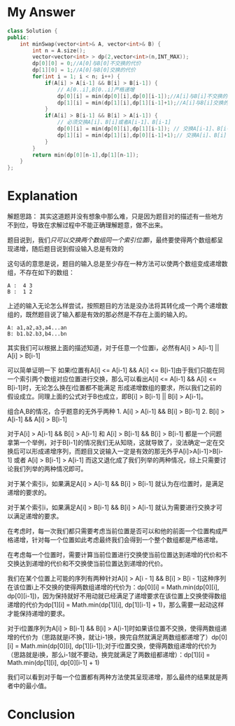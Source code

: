 # My Answer
```c++
class Solution {
public:
    int minSwap(vector<int>& A, vector<int>& B) {
        int n = A.size();
        vector<vector<int> > dp(2,vector<int>(n,INT_MAX));
        dp[0][0] = 0;//A[0]与B[0]不交换的代价
        dp[1][0] = 1;//A[0]与B[0]交换的代价
        for(int i = 1; i < n; i++) {
            if(A[i] > A[i-1] && B[i] > B[i-1]) {
                // A[0..i],B[0..i]严格递增
                dp[0][i] = min(dp[0][i],dp[0][i-1]);//A[i]与B[i]不交换的代价
                dp[1][i] = min(dp[1][i],dp[1][i-1]+1);//A[i]与B[i]交换的代价
            }
            if(A[i] > B[i-1] && B[i] > A[i-1]) {
                // 必须交换A[i]、B[i]或者A[i-1]、B[i-1]
                dp[0][i] = min(dp[0][i],dp[1][i-1]); // 交换A[i-1]、B[i-1]
                dp[1][i] = min(dp[1][i],dp[0][i-1]+1);// 交换A[i]、B[i]
            }
        }
        return min(dp[0][n-1],dp[1][n-1]);
    }
};
```
# Explanation
解题思路：
其实这道题并没有想象中那么难，只是因为题目对的描述有一些地方不到位，导致在求解过程中不能正确理解题意，做不出来。

题目说到，我们*只可以交换两个数组同一个索引位置i*，最终要使得两个数组都呈现递增，随后题目说到假设输入总是有效的

这句话的意思是说，题目的输入总是至少存在一种方法可以使两个数组变成递增数组，不存在如下的数组：
```
A :  4 3
B :  1 2
```
上述的输入无论怎么样尝试，按照题目的方法是没办法将其转化成一个两个递增数组的，既然题目说了输入都是有效的那必然是不存在上面的输入的。
```
A: a1,a2,a3,a4...an
B: b1.b2.b3,b4...bn
```
其实我们可以根据上面的描述知道，对于任意一个位置i，必然有A[i] > A[i-1] || A[i] > B[i-1]

可以简单证明一下 如果i位置有A[i] <= A[i-1] && A[i] <= B[i-1]由于我们只能在同一个索引两个数组对应位置进行交换，那么可以看出A[i] <= A[i-1] && A[i] <= B[i-1]时，无论怎么换在i位置都不能满足 形成递增数组的要求，所以我们之前的假设成立。同理上面的公式对于B也成立，即B[i] > B[i-1] || B[i] > A[i-1]。

组合A,B的情况，合乎题意的无外乎两种 1. A[i] > A[i-1] && B[i] > B[i-1] 2. B[i] > A[i-1] && A[i] > B[i-1]

对于A[i] > A[i-1] && B[i] > A[i-1] 和 A[i] > B[i-1] && B[i] > B[i-1]  都是一个问题 
拿第一个举例，对于B[i-1]的情况我们无从知晓，这就导致了，没法确定一定在交换后可以形成递增序列，而题目又说输入一定是有效的那无外乎A[i]>A[i-1]>B[i-1] 或者 A[i] > B[i-1] > A[i-1] 而这又退化成了我们列举的两种情况，综上只需要讨论我们列举的两种情况即可。

对于某个索引i，如果满足A[i] > A[i-1] && B[i] > B[i-1] 就认为在i位置时，是满足递增的要求的。

对于某个索引i，如果满足A[i] > B[i-1] && B[i] > A[i-1] 就认为需要进行交换才可以满足递增的要求。

在考虑时，每一次我们都只需要考虑当前位置是否可以和他的前面一个位置构成严格递增，针对每一个位置如此考虑最终我们会得到一个整个数组都是严格递增。

在考虑每一个位置时，需要计算当前位置进行交换使当前位置达到递增的代价和不交换达到递增的代价和不交换使当前位置达到递增的代价。

我们在某个位置上可能的序列有两种针对A[i] > A[i - 1] && B[i] > B[i - 1]这种序列在该位置i上不交换的使得两数组递增的代价为：dp[0][i] = Math.min(dp[0][i], dp[0][i-1])，因为保持就好不用动就已经满足了递增要求在该位置上交换使得数组递增的代价为dp[1][i] = Math.min(dp[1][i], dp[1][i-1] + 1)，那么需要一起动这样才能保持递增的要求。

对于i位置序列为A[i] > B[i-1] && B[i] > A[i-1]时如果该位置不交换，使得两数组递增的代价为（思路就是i不换，就让i-1换，换完自然就满足两数组都递增了）dp[0][i] = Math.min(dp[0][i], dp[1][i-1]);对于i位置交换，使得两数组递增的代价为（思路就是i换，那么i-1就不要动，换完就满足了两数组都递增）：dp[1][i] = Math.min(dp[1][i], dp[0][i-1] + 1)

我们可以看到对于每一个位置都有两种方法使其呈现递增，那么最终的结果就是两者中的最小值。

# Conclusion